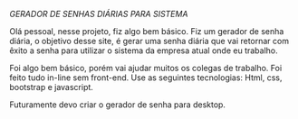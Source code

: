 *GERADOR DE SENHAS DIÁRIAS PARA SISTEMA*

Olá pessoal, nesse projeto, fiz algo bem básico. 
Fiz um gerador de senha diária, o objetivo desse site, é gerar uma senha diária que vai retornar com êxito a senha para utilizar o sistema da empresa atual onde eu trabalho.

Foi algo bem básico, porém vai ajudar muitos os colegas de trabalho. Foi feito tudo in-line sem front-end.
Use as seguintes tecnologias: Html, css, bootstrap e javascript.

Futuramente devo criar o gerador de senha para desktop.
